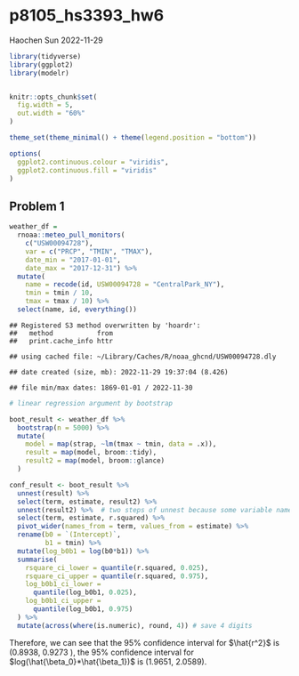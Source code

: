 p8105_hs3393_hw6
================
Haochen Sun
2022-11-29

``` r
library(tidyverse)
library(ggplot2)
library(modelr)


knitr::opts_chunk$set(
  fig.width = 5,
  out.width = "60%"
)

theme_set(theme_minimal() + theme(legend.position = "bottom"))

options(
  ggplot2.continuous.colour = "viridis",
  ggplot2.continuous.fill = "viridis"
)
```

## Problem 1

``` r
weather_df = 
  rnoaa::meteo_pull_monitors(
    c("USW00094728"),
    var = c("PRCP", "TMIN", "TMAX"), 
    date_min = "2017-01-01",
    date_max = "2017-12-31") %>%
  mutate(
    name = recode(id, USW00094728 = "CentralPark_NY"),
    tmin = tmin / 10,
    tmax = tmax / 10) %>%
  select(name, id, everything())
```

    ## Registered S3 method overwritten by 'hoardr':
    ##   method           from
    ##   print.cache_info httr

    ## using cached file: ~/Library/Caches/R/noaa_ghcnd/USW00094728.dly

    ## date created (size, mb): 2022-11-29 19:37:04 (8.426)

    ## file min/max dates: 1869-01-01 / 2022-11-30

``` r
# linear regression argument by bootstrap

boot_result <- weather_df %>% 
  bootstrap(n = 5000) %>% 
  mutate(
    model = map(strap, ~lm(tmax ~ tmin, data = .x)),
    result = map(model, broom::tidy),
    result2 = map(model, broom::glance)
  )

conf_result <- boot_result %>% 
  unnest(result) %>% 
  select(term, estimate, result2) %>% 
  unnest(result2) %>%  # two steps of unnest because some variable names overlap
  select(term, estimate, r.squared) %>% 
  pivot_wider(names_from = term, values_from = estimate) %>% 
  rename(b0 = `(Intercept)`,
         b1 = tmin) %>% 
  mutate(log_b0b1 = log(b0*b1)) %>% 
  summarise(
    rsquare_ci_lower = quantile(r.squared, 0.025),
    rsquare_ci_upper = quantile(r.squared, 0.975),
    log_b0b1_ci_lower = 
      quantile(log_b0b1, 0.025),
    log_b0b1_ci_upper = 
      quantile(log_b0b1, 0.975)
  ) %>% 
  mutate(across(where(is.numeric), round, 4)) # save 4 digits
```

Therefore, we can see that the 95% confidence interval for $\hat{r^2}$
is (0.8938, 0.9273 ), the 95% confidence interval for
$log(\hat{\beta_0}*\hat{\beta_1})$ is (1.9651, 2.0589).
